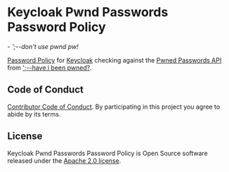 # Keycloak Pwnd Passwords Password Policy
*- ';--don't use pwnd pw!*

[Password Policy](https://www.keycloak.org/docs/latest/server_admin/#_password-policies)
for [Keycloak](https://www.keycloak.org) checking against the
[Pwned Passwords API](https://haveibeenpwned.com/API/v3#PwnedPasswords) from
[';--have i been pwned?](https://haveibeenpwned.com).


## Code of Conduct

[Contributor Code of Conduct](./CODE_OF_CONDUCT.md). By participating in this
project you agree to abide by its terms.


## License

Keycloak Pwnd Passwords Password Policy is Open Source software released under
the [Apache 2.0 license](http://www.apache.org/licenses/LICENSE-2.0.html).

